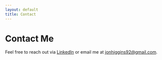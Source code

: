 ```yaml
---
layout: default
title: Contact
---
```

# Contact Me
Feel free to reach out via [LinkedIn](https://linkedin.com) or email me at [jonhiggins92@gmail.com](mailto:jonhiggins92@gmail.com).
